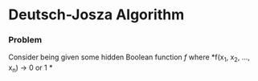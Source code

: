 <h1> Deutsch-Josza Algorithm </h1>

<h3>Problem</h3>
  
Consider being given some hidden Boolean function *f* where *f(x<sub>1</sub>, x<sub>2</sub>, ..., x<sub>n</sub>) $\rightarrow$ 0 or 1 *
